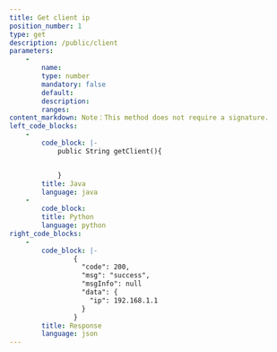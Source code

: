 ```yaml
---
title: Get client ip
position_number: 1
type: get
description: /public/client
parameters:
    -
        name:
        type: number
        mandatory: false
        default:
        description:
        ranges:
content_markdown: Note：This method does not require a signature.
left_code_blocks:
    -
        code_block: |-
            public String getClient(){


            }
        title: Java
        language: java
    -
        code_block:
        title: Python
        language: python
right_code_blocks:
    -
        code_block: |-
                {
                  "code": 200,
                  "msg": "success",
                  "msgInfo": null
                  "data": {
                    "ip": 192.168.1.1  
                  }
                }
        title: Response
        language: json
---
```

